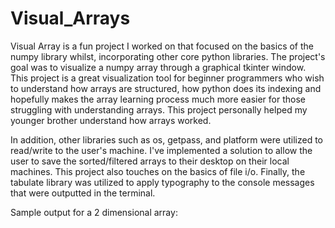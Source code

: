 # Visual_Arrays

Visual Array is a fun project I worked on that focused on the basics of the numpy library whilst, incorporating other core python libraries. The project's goal was to visualize a numpy array through a graphical tkinter window. This project is a great visualization tool for beginner programmers who wish to understand how arrays are structured, how python does its indexing and hopefully makes the array learning process much more easier for those struggling with understanding arrays. This project personally helped my younger brother understand how arrays worked. 

In addition, other libraries such as os, getpass, and platform were utilized to read/write to the user's machine. I've implemented a solution to allow the user to save the sorted/filtered arrays to their desktop on their local machines. This project also touches on the basics of file i/o. Finally, the tabulate library was utilized to apply typography to the console messages that were outputted in the terminal. 

Sample output for a 2 dimensional array:

